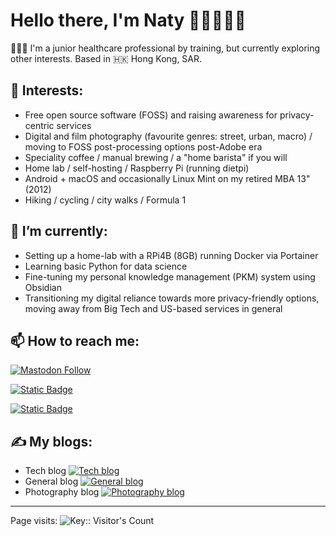 # Hello there, I'm Naty 👩🏻‍💻👋🏻

👩🏻‍⚕️ I'm a junior healthcare professional by training, but currently exploring other interests. Based in 🇭🇰 Hong Kong, SAR.

## 🔭 Interests:
  - Free open source software (FOSS) and raising awareness for privacy-centric services
  - Digital and film photography (favourite genres: street, urban, macro) / moving to FOSS post-processing options post-Adobe era
  - Speciality coffee / manual brewing / a "home barista" if you will
  - Home lab / self-hosting / Raspberry Pi (running dietpi)
  - Android + macOS and occasionally Linux Mint on my retired MBA 13" (2012)
  - Hiking / cycling / city walks / Formula 1

## 🌱 I’m currently:
  -  Setting up a home-lab with a RPi4B (8GB) running Docker via Portainer
  -  Learning basic Python for data science
  -  Fine-tuning my personal knowledge management (PKM) system using Obsidian
  -  Transitioning my digital reliance towards more privacy-friendly options, moving away from Big Tech and US-based services in general

## 📫 How to reach me:
[![Mastodon Follow](https://img.shields.io/mastodon/follow/110631569439879798?domain=fosstodon.org&style=for-the-badge&logo=mastodon&logoColor=%234A9AA5&labelColor=20202C&color=FB7402&link=https%3A%2F%2Ffosstodon.org%2F%40eclecticpassions)](https://fosstodon.org/@eclecticpassions)

[![Static Badge](https://img.shields.io/badge/follow-me?style=for-the-badge&logo=instagram&label=Instagram&labelColor=%2320202C&color=%23E43F5F&link=https%3A%2F%2Fwww.instagram.com%2Feclecticpassions)](https://www.instagram.com/eclecticpassions/)

[![Static Badge](https://img.shields.io/badge/chat-chat?style=for-the-badge&logo=matrix&label=Matrix&labelColor=%2320202C&color=%230DBF97&link=https%3A%2F%2Fmatrix.to%2F%23%2F%40burgeon%3Atchncs.de)](https://matrix.to/#/@burgeon:tchncs.de)



  
## ✍️ My blogs:
  - Tech blog [![Tech blog](https://img.shields.io/badge/Hugo-%FF4088.svg?style=for-the-badge&logo=Hugo&logoColor=white)](https://www.burgeonlab.com)
  - General blog [![General blog](https://img.shields.io/badge/WordPress-%23117AC9.svg?style=for-the-badge&logo=WordPress&logoColor=white)](https://www.eclecticpassions.net)
  - Photography blog [![Photography blog](https://img.shields.io/badge/Hugo-%FF4088.svg?style=for-the-badge&logo=Hugo&logoColor=white)](https://www.aperture2iris.com)

---

Page visits: <img src="https://profile-counter.deno.dev/:yourkey:/count.svg" alt="Key:: Visitor's Count" />

<!--
**eclecticpassions/eclecticpassions** is a ✨ _special_ ✨ repository because its `README.md` (this file) appears on your GitHub profile. Here are some ideas to get you started:

- 🔭 I’m currently working on ...
- 👯 I’m looking to collaborate on ...
- 🤔 I’m looking for help with ...
- ⚡ Fun fact: ...
- 💬 Ask me about 

https://github.com/Ileriayo/markdown-badges
-->
